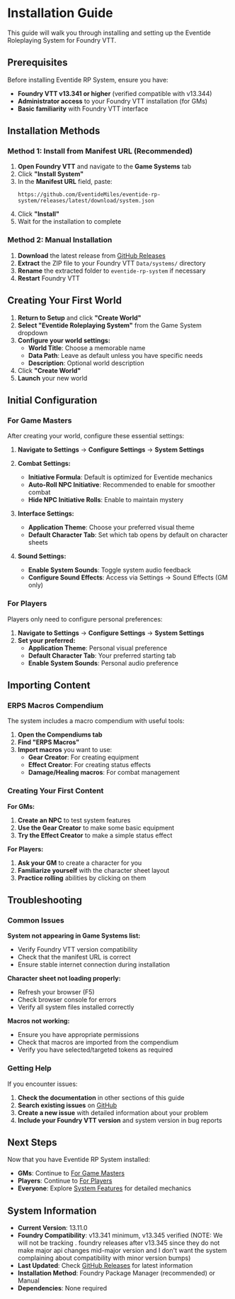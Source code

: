 # Installation Guide

This guide will walk you through installing and setting up the Eventide Roleplaying System for Foundry VTT.

## Prerequisites

Before installing Eventide RP System, ensure you have:

- **Foundry VTT v13.341 or higher** (verified compatible with v13.344)
- **Administrator access** to your Foundry VTT installation (for GMs)
- **Basic familiarity** with Foundry VTT interface

## Installation Methods

### Method 1: Install from Manifest URL (Recommended)

1. **Open Foundry VTT** and navigate to the **Game Systems** tab
2. Click **"Install System"**
3. In the **Manifest URL** field, paste:
   ```
   https://github.com/EventideMiles/eventide-rp-system/releases/latest/download/system.json
   ```
4. Click **"Install"**
5. Wait for the installation to complete

### Method 2: Manual Installation

1. **Download** the latest release from [GitHub Releases](https://github.com/EventideMiles/eventide-rp-system/releases)
2. **Extract** the ZIP file to your Foundry VTT `Data/systems/` directory
3. **Rename** the extracted folder to `eventide-rp-system` if necessary
4. **Restart** Foundry VTT

## Creating Your First World

1. **Return to Setup** and click **"Create World"**
2. **Select "Eventide Roleplaying System"** from the Game System dropdown
3. **Configure your world settings:**
   - **World Title**: Choose a memorable name
   - **Data Path**: Leave as default unless you have specific needs
   - **Description**: Optional world description
4. Click **"Create World"**
5. **Launch** your new world

## Initial Configuration

### For Game Masters

After creating your world, configure these essential settings:

1. **Navigate to Settings** → **Configure Settings** → **System Settings**

2. **Combat Settings:**

   - **Initiative Formula**: Default is optimized for Eventide mechanics
   - **Auto-Roll NPC Initiative**: Recommended to enable for smoother combat
   - **Hide NPC Initiative Rolls**: Enable to maintain mystery

3. **Interface Settings:**

   - **Application Theme**: Choose your preferred visual theme
   - **Default Character Tab**: Set which tab opens by default on character sheets

4. **Sound Settings:**
   - **Enable System Sounds**: Toggle system audio feedback
   - **Configure Sound Effects**: Access via Settings → Sound Effects (GM only)

### For Players

Players only need to configure personal preferences:

1. **Navigate to Settings** → **Configure Settings** → **System Settings**
2. **Set your preferred:**
   - **Application Theme**: Personal visual preference
   - **Default Character Tab**: Your preferred starting tab
   - **Enable System Sounds**: Personal audio preference

## Importing Content

### ERPS Macros Compendium

The system includes a macro compendium with useful tools:

1. **Open the Compendiums tab**
2. **Find "ERPS Macros"**
3. **Import macros** you want to use:
   - **Gear Creator**: For creating equipment
   - **Effect Creator**: For creating status effects
   - **Damage/Healing macros**: For combat management

### Creating Your First Content

**For GMs:**

1. **Create an NPC** to test system features
2. **Use the Gear Creator** to make some basic equipment
3. **Try the Effect Creator** to make a simple status effect

**For Players:**

1. **Ask your GM** to create a character for you
2. **Familiarize yourself** with the character sheet layout
3. **Practice rolling** abilities by clicking on them

## Troubleshooting

### Common Issues

**System not appearing in Game Systems list:**

- Verify Foundry VTT version compatibility
- Check that the manifest URL is correct
- Ensure stable internet connection during installation

**Character sheet not loading properly:**

- Refresh your browser (F5)
- Check browser console for errors
- Verify all system files installed correctly

**Macros not working:**

- Ensure you have appropriate permissions
- Check that macros are imported from the compendium
- Verify you have selected/targeted tokens as required

### Getting Help

If you encounter issues:

1. **Check the documentation** in other sections of this guide
2. **Search existing issues** on [GitHub](https://github.com/EventideMiles/eventide-rp-system/issues)
3. **Create a new issue** with detailed information about your problem
4. **Include your Foundry VTT version** and system version in bug reports

## Next Steps

Now that you have Eventide RP System installed:

- **GMs**: Continue to [For Game Masters](../for-gms/README.md)
- **Players**: Continue to [For Players](../for-players/README.md)
- **Everyone**: Explore [System Features](../system-features/README.md) for detailed mechanics

## System Information

- **Current Version**: 13.11.0
- **Foundry Compatibility**: v13.341 minimum, v13.345 verified (NOTE: We will not be tracking . foundry releases after v13.345 since they do not make major api changes mid-major version and I don't want the system complaining about compatibility with minor version bumps)
- **Last Updated**: Check [GitHub Releases](https://github.com/EventideMiles/eventide-rp-system/releases) for latest information
- **Installation Method**: Foundry Package Manager (recommended) or Manual
- **Dependencies**: None required
